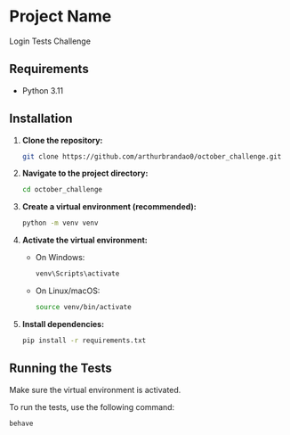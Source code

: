 # Project Name

Login Tests Challenge

## Requirements

- Python 3.11

## Installation

1. **Clone the repository:**

    ```bash
    git clone https://github.com/arthurbrandao0/october_challenge.git
    ```

2. **Navigate to the project directory:**

    ```bash
    cd october_challenge
    ```

3. **Create a virtual environment (recommended):**

    ```bash
    python -m venv venv
    ```

4. **Activate the virtual environment:**

    - On Windows:

        ```bash
        venv\Scripts\activate
        ```

    - On Linux/macOS:

        ```bash
        source venv/bin/activate
        ```

5. **Install dependencies:**

    ```bash
    pip install -r requirements.txt
    ```

## Running the Tests

Make sure the virtual environment is activated.

To run the tests, use the following command:

```bash
behave